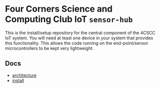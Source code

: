 # Four Corners Science and Computing Club IoT `sensor-hub`

This is the install/setup repository for the central component of the 4CSCC IoT system. You will need at least one device in your system that provides this functionality. This allows the code running on the end-point/sensor microcontrollers to be kept very lightweight.

## Docs
- [architecture](./DOCS/architecture.md)
- [install](./DOCS/install.md)
